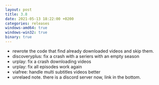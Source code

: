 ```yaml
---
layout: post
title: 3.8
date: 2021-05-13 18:22:00 +0200
categories: releases
windows-amd64: true
windows-win32: true
binary: true
---
```


* rewrote the code that find already downloaded videos and skip them.
* discoveryplus: fix a crash with a seriers with an empty season
* urplay: fix a crash downloading videos
* urplay: fix all episodes work again
* viafree: handle multi subtitles videos better
* unrelaed note. there is a discord server now, link in the bottom.
